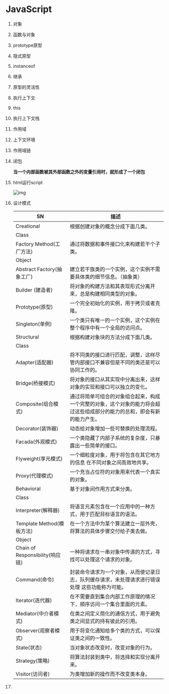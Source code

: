 # JavaScript

1. 对象

2. 函数与对象

3. prototype原型

4. 隐式原型

5. instanceof

6. 继承

7. 原型的灵活性

8. 执行上下文

9. this

10. 执行上下文栈

11. 作用域

12. 上下文环境

13. 作用域链

14. 闭包

    **当一个内部函数被其外部函数之外的变量引用时，就形成了一个闭包**

15. html运行script

    ![img](https://img-blog.csdn.net/20180321134330891?watermark/2/text/Ly9ibG9nLmNzZG4ubmV0L3ZpZXd5dTEyMzQ1/font/5a6L5L2T/fontsize/400/fill/I0JBQkFCMA==/dissolve/70)

16. 设计模式

    | SN                              | 描述                                                         |
    | ------------------------------- | ------------------------------------------------------------ |
    | Creational                      | 根据创建对象的概念分成下面几类。                             |
    | Class                           |                                                              |
    | Factory Method(工厂方法)        | 通过将数据和事件接口化来构建若干个子类。                     |
    | Object                          |                                                              |
    | Abstract Factory(抽象工厂)      | 建立若干族类的一个实例，这个实例不需要具体类的细节信息。（抽象类） |
    | Builder (建造者)                | 将对象的构建方法和其表现形式分离开来，总是构建相同类型的对象。 |
    | Prototype(原型)                 | 一个完全初始化的实例，用于拷贝或者克隆。                     |
    | Singleton(单例)                 | 一个类只有唯一的一个实例，这个实例在整个程序中有一个全局的访问点。 |
    | Structural                      | 根据构建对象块的方法分成下面几类。                           |
    | Class                           |                                                              |
    | Adapter(适配器)                 | 将不同类的接口进行匹配，调整，这样尽管内部接口不兼容但是不同的类还是可以协同工作的。 |
    | Bridge(桥接模式)                | 将对象的接口从其实现中分离出来，这样对象的实现和接口可以独立的变化。 |
    | Composite(组合模式)             | 通过将简单可组合的对象组合起来，构成一个完整的对象，这个对象的能力将会超过这些组成部分的能力的总和，即会有新的能力产生。 |
    | Decorator(装饰器)               | 动态给对象增加一些可替换的处理流程。                         |
    | Facada(外观模式)                | 一个类隐藏了内部子系统的复杂度，只暴露出一些简单的接口。     |
    | Flyweight(享元模式)             | 一个细粒度对象，用于将包含在其它地方的信息 在不同对象之间高效地共享。 |
    | Proxy(代理模式)                 | 一个充当占位符的对象用来代表一个真实的对象。                 |
    | Behavioral                      | 基于对象间作用方式来分类。                                   |
    | Class                           |                                                              |
    | Interpreter(解释器)             | 将语言元素包含在一个应用中的一种方式，用于匹配目标语言的语法。 |
    | Template Method(模板方法)       | 在一个方法中为某个算法建立一层外壳，将算法的具体步骤交付给子类去做。 |
    | Object                          |                                                              |
    | Chain of Responsibility(响应链) | 一种将请求在一串对象中传递的方式，寻找可以处理这个请求的对象。 |
    | Command(命令)                   | 封装命令请求为一个对象，从而使记录日志，队列缓存请求，未处理请求进行错误处理 这些功能称为可能。 |
    | Iterator(迭代器)                | 在不需要直到集合内部工作原理的情况下，顺序访问一个集合里面的元素。 |
    | Mediator(中介者模式)            | 在类之间定义简化的通信方式，用于避免类之间显式的持有彼此的引用。 |
    | Observer(观察者模式)            | 用于将变化通知给多个类的方式，可以保证类之间的一致性。       |
    | State(状态)                     | 当对象状态改变时，改变对象的行为。                           |
    | Strategy(策略)                  | 将算法封装到类中，将选择和实现分离开来。                     |
    | Visitor(访问者)                 | 为类增加新的操作而不改变类本身。                             |

17. 



